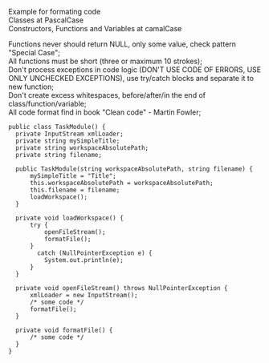 Example for formating code\
Classes at PascalCase\
Constructors, Functions and Variables at camalCase

Functions never should return NULL, only some value, check pattern "Special Case";\
All functions must be short (three or maximum 10 strokes);\
Don't process exceptions in code logic (DON'T USE CODE OF ERRORS, USE ONLY UNCHECKED EXCEPTIONS), use try/catch blocks and separate it to new function;\
Don't create excess whitespaces, before/after/in the end of class/function/variable;\
All code format find in book "Clean code" - Martin Fowler;

    public class TaskModule() {
      private InputStream xmlLoader;
      private string mySimpleTitle;
      private string workspaceAbsolutePath;
      private string filename;
    
      public TaskModule(string workspaceAbsolutePath, string filename) {
          mySimpleTitle = "Title";
          this.workspaceAbsolutePath = workspaceAbsolutePath;
          this.filename = filename;
          loadWorkspace();
      }
    
      private void loadWorkspace() {
          try {
              openFileStream();
              formatFile();
          }
            catch (NullPointerException e) {
              System.out.println(e);
          }
      }
    
      private void openFileStream() throws NullPointerException {
          xmlLoader = new InputStream();
          /* some code */
          formatFile();
      }
    
      private void formatFile() {
          /* some code */
      }
    }
